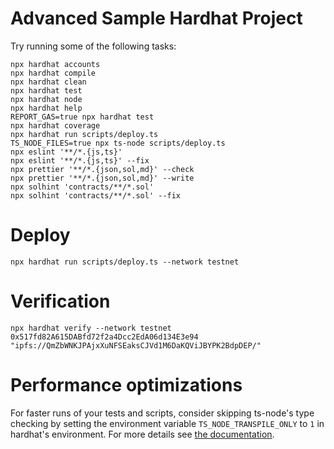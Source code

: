 # Advanced Sample Hardhat Project

Try running some of the following tasks:

```shell
npx hardhat accounts
npx hardhat compile
npx hardhat clean
npx hardhat test
npx hardhat node
npx hardhat help
REPORT_GAS=true npx hardhat test
npx hardhat coverage
npx hardhat run scripts/deploy.ts
TS_NODE_FILES=true npx ts-node scripts/deploy.ts
npx eslint '**/*.{js,ts}'
npx eslint '**/*.{js,ts}' --fix
npx prettier '**/*.{json,sol,md}' --check
npx prettier '**/*.{json,sol,md}' --write
npx solhint 'contracts/**/*.sol'
npx solhint 'contracts/**/*.sol' --fix
```
# Deploy
```shell
npx hardhat run scripts/deploy.ts --network testnet
```

# Verification
```shell
npx hardhat verify --network testnet 0x517fd82A615DABfd72f2a4Dcc2EdA06d134E3e94 "ipfs://QmZbWNKJPAjxXuNFSEaksCJVd1M6DaKQViJBYPK2BdpDEP/"
```

# Performance optimizations

For faster runs of your tests and scripts, consider skipping ts-node's type checking by setting the environment variable `TS_NODE_TRANSPILE_ONLY` to `1` in hardhat's environment. For more details see [the documentation](https://hardhat.org/guides/typescript.html#performance-optimizations).
